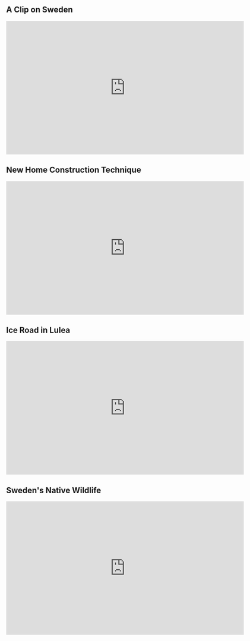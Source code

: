 
<h2>A Clip on Sweden </h2>
<iframe src="https://player.vimeo.com/video/139564068" width="640" height="360" frameborder="0" allowfullscreen></iframe>
<h2>New Home Construction Technique </h2>
<iframe width="640" height="360" src="https://www.youtube.com/embed/1fWtnSJGbLU" frameborder="0" allow="accelerometer; autoplay; encrypted-media; gyroscope; picture-in-picture" allowfullscreen></iframe>
<h2>Ice Road in Lulea </h2>
<iframe width="640" height="360" src="https://www.youtube.com/embed/6-J-KaaULQA" frameborder="0" allow="accelerometer; autoplay; encrypted-media; gyroscope; picture-in-picture" allowfullscreen></iframe>
<h2>Sweden's Native Wildlife </h2>
<iframe width="640" height="360"  src='https://delivery.youplay.se/load.js?id=34' frameborder="0" allow="accelerometer; autoplay; encrypted-media; gyroscope; picture-in-picture" allowfullscreen></iframe>

